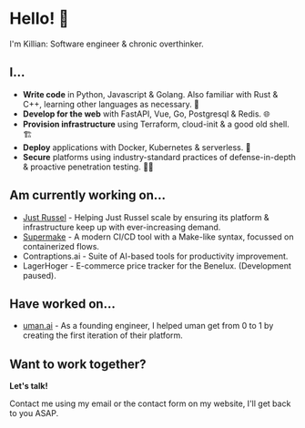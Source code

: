 # Hello! 👋

I'm Killian: Software engineer & chronic overthinker.

## I...
- **Write code** in Python, Javascript & Golang. Also familiar with Rust & C++, learning other languages as necessary. 🐍
- **Develop for the web** with FastAPI, Vue, Go, Postgresql & Redis. 🌐
- **Provision infrastructure** using Terraform, cloud-init & a good old shell. 🏗
- **Deploy** applications with Docker, Kubernetes & serverless. 🐳
- **Secure** platforms using industry-standard practices of defense-in-depth & proactive penetration testing. 👮‍♂️

## Am currently working on...
- [Just Russel](https://justrussel.com) - Helping Just Russel scale by ensuring its platform & infrastructure keep up with ever-increasing demand.
- [Supermake](https://github.com/KillianMeersman/Supermake) - A modern CI/CD tool with a Make-like syntax, focussed on containerized flows.
- Contraptions.ai - Suite of AI-based tools for productivity improvement.
- LagerHoger - E-commerce price tracker for the Benelux. (Development paused).

## Have worked on...
- [uman.ai](https://www.uman.ai/) - As a founding engineer, I helped uman get from 0 to 1 by creating the first iteration of their platform.

## Want to work together?
**Let's talk!**

Contact me using my email or the contact form on my website, I'll get back to you ASAP.
